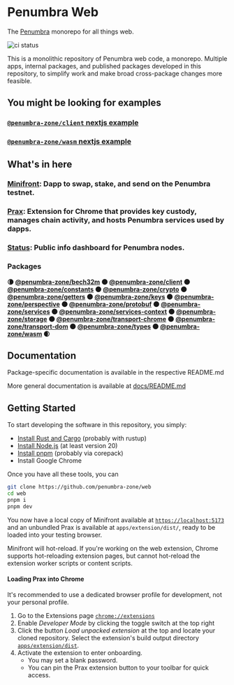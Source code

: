 # Penumbra Web

The [Penumbra](https://penumbra.zone/) monorepo for all things web.

![ci status](https://github.com/penumbra-zone/web/actions/workflows/turbo-ci.yml/badge.svg?branch=main)

This is a monolithic repository of Penumbra web code, a monorepo. Multiple apps,
internal packages, and published packages developed in this repository, to
simplify work and make broad cross-package changes more feasible.

## You might be looking for examples

### [`@penumbra-zone/client` nextjs example](https://github.com/penumbra-zone/nextjs-penumbra-client-example)

### [`@penumbra-zone/wasm` nextjs example](https://github.com/penumbra-zone/nextjs-penumbra-wasm-example)

## What's in here

### [Minifront](https://app.testnet.penumbra.zone/): Dapp to swap, stake, and send on the Penumbra testnet.

### [Prax](https://chrome.google.com/webstore/detail/penumbra-wallet/lkpmkhpnhknhmibgnmmhdhgdilepfghe): Extension for Chrome that provides key custody, manages chain activity, and hosts Penumbra services used by dapps.

### [Status](https://grpc.testnet.penumbra.zone/): Public info dashboard for Penumbra nodes.

### Packages

**🌘
[@penumbra-zone/bech32m](https://www.npmjs.com/package/@penumbra-zone/bech32m) 🌑
[@penumbra-zone/client](https://www.npmjs.com/package/@penumbra-zone/client) 🌑
[@penumbra-zone/constants](https://www.npmjs.com/package/@penumbra-zone/constants) 🌑
[@penumbra-zone/crypto](https://www.npmjs.com/package/@penumbra-zone/crypto) 🌑
[@penumbra-zone/getters](https://www.npmjs.com/package/@penumbra-zone/getters) 🌑
[@penumbra-zone/keys](https://www.npmjs.com/package/@penumbra-zone/keys) 🌑
[@penumbra-zone/perspective](https://www.npmjs.com/package/@penumbra-zone/perspective) 🌑
[@penumbra-zone/protobuf](https://www.npmjs.com/package/@penumbra-zone/protobuf) 🌑
[@penumbra-zone/services](https://www.npmjs.com/package/@penumbra-zone/services) 🌑
[@penumbra-zone/services-context](https://www.npmjs.com/package/@penumbra-zone/services-context) 🌑
[@penumbra-zone/storage](https://www.npmjs.com/package/@penumbra-zone/storage) 🌑
[@penumbra-zone/transport-chrome](https://www.npmjs.com/package/@penumbra-zone/transport-chrome) 🌑
[@penumbra-zone/transport-dom](https://www.npmjs.com/package/@penumbra-zone/transport-dom) 🌑
[@penumbra-zone/types](https://www.npmjs.com/package/@penumbra-zone/types) 🌑
[@penumbra-zone/wasm](https://www.npmjs.com/package/@penumbra-zone/wasm)
🌒**

## Documentation

Package-specific documentation is available in the respective README.md

More general documentation is available at [docs/README.md](docs/README.md)

## Getting Started

To start developing the software in this repository, you simply:

- [Install Rust and Cargo](https://doc.rust-lang.org/cargo/getting-started/installation.html) (probably with rustup)
- [Install Node.js](https://nodejs.org/en/download/package-manager) (at least version 20)
- [Install pnpm](https://pnpm.io/installation) (probably via corepack)
- Install Google Chrome

Once you have all these tools, you can

```sh
git clone https://github.com/penumbra-zone/web
cd web
pnpm i
pnpm dev
```

You now have a local copy of Minifront available at
[`https://localhost:5173`](https://localhost:5173) and an unbundled Prax is
available at `apps/extension/dist/`, ready to be loaded into your testing
browser.

Minifront will hot-reload. If you're working on the web extension, Chrome
supports hot-reloading extension pages, but cannot hot-reload the extension
worker scripts or content scripts.

#### Loading Prax into Chrome

It's recommended to use a dedicated browser profile for development, not your
personal profile.

1. Go to the Extensions page [`chrome://extensions`](chrome://extensions)
2. Enable _Developer Mode_ by clicking the toggle switch at the top right
3. Click the button _Load unpacked extension_ at the top and locate your cloned
   repository. Select the extension's build output directory
   [`apps/extension/dist`](../apps/extension/dist).
4. Activate the extension to enter onboarding.
   - You may set a blank password.
   - You can pin the Prax extension button to your toolbar for quick access.
